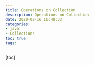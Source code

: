 ```yaml
---
title: Operations on Collection
description: Operations on Collection
date: 2020-02-16 16:48:33
categories:
- java
- Collections
toc: true
tags:
---
```


[toc]

